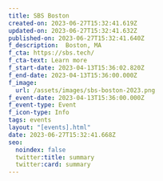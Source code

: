 ```yaml
---
title: SBS Boston
created-on: 2023-06-27T15:32:41.619Z
updated-on: 2023-06-27T15:32:41.632Z
published-on: 2023-06-27T15:32:41.640Z
f_description:  Boston, MA
f_cta: https://sbs.tech/
f_cta-text: Learn more
f_start-date: 2023-04-13T15:36:02.820Z
f_end-date: 2023-04-13T15:36:00.000Z
f_image:
  url: /assets/images/sbs-boston-2023.png
f_event-date: 2023-04-13T15:36:00.000Z
f_event-type: Event
f_icon-type: Info
tags: events
layout: "[events].html"
date: 2023-06-27T15:32:41.668Z
seo:
  noindex: false
  twitter:title: summary
  twitter:card: summary
---
```

